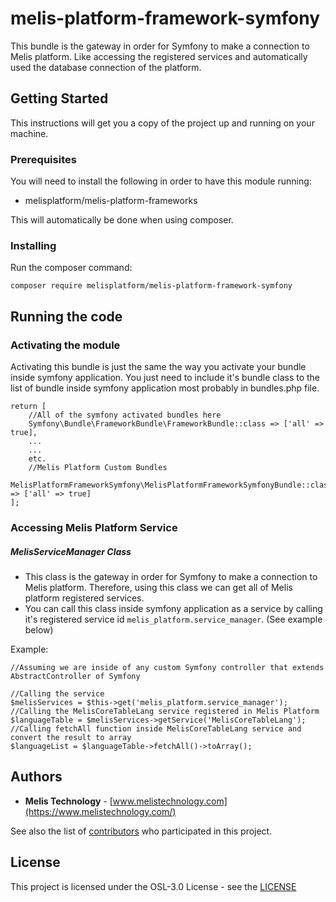 # melis-platform-framework-symfony
This bundle is the gateway in order for Symfony to make a connection to Melis platform. Like accessing
the registered services and automatically used the database connection of the platform.

## Getting Started
This instructions will get you a copy of the project up and running on your machine.

### Prerequisites
You will need to install the following in order to have this module running:
* melisplatform/melis-platform-frameworks

This will automatically be done when using composer.

### Installing
Run the composer command:

```
composer require melisplatform/melis-platform-framework-symfony
```

## Running the code
### Activating the module
Activating this bundle is just the same the way you activate your bundle inside symfony application. You just need to include it's bundle class to the list of bundle
inside symfony application most probably in bundles.php file.

```
return [
    //All of the symfony activated bundles here
    Symfony\Bundle\FrameworkBundle\FrameworkBundle::class => ['all' => true],
    ...
    ...
    etc.
    //Melis Platform Custom Bundles
    MelisPlatformFrameworkSymfony\MelisPlatformFrameworkSymfonyBundle::class => ['all' => true]
];
```
### Accessing Melis Platform Service
##### MelisServiceManager Class
* This class is the gateway in order for Symfony to make a connection to Melis platform. Therefore,
using this class we can get all of Melis platform registered services.
* You can call this class inside symfony application as a service by calling it's registered
service id ``melis_platform.service_manager``. (See example below)

Example:
```
//Assuming we are inside of any custom Symfony controller that extends AbstractController of Symfony

//Calling the service
$melisServices = $this->get('melis_platform.service_manager');
//Calling the MelisCoreTableLang service registered in Melis Platform
$languageTable = $melisServices->getService('MelisCoreTableLang');
//Calling fetchAll function inside MelisCoreTableLang service and convert the result to array
$languageList = $languageTable->fetchAll()->toArray();
```

## Authors

* **Melis Technology** - [www.melistechnology.com](https://www.melistechnology.com/)

See also the list of [contributors](https://github.com/melisplatform/melis-platform-framework-symfony/contributors) who participated in this project.


## License

This project is licensed under the OSL-3.0 License - see the [LICENSE](LICENSE)